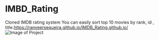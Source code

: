 # IMBD_Rating
Cloned  IMDB rating system
You can easily sort top 10 movies by rank, id , title.https://ranveersequeira.github.io/IMDB_Rating.github.io/
![Image of Project](https://github.com/ranveersequeira/IMDB_Rating/blob/master/scrnshot%20(2).png)
